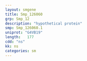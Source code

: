 ```yaml
---
layout: smgene
title: Smp_126060
grp: Smp_12
description: "hypothetical protein"
smp: Smp_126060.1
uniprot: "G4VB19"
length:   177
cdd: "ns"
kk: ns
categories: sm
---
```

